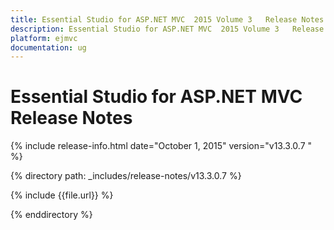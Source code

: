 ```yaml
---
title: Essential Studio for ASP.NET MVC  2015 Volume 3   Release Notes  
description: Essential Studio for ASP.NET MVC  2015 Volume 3   Release Notes  
platform: ejmvc
documentation: ug
---
```


# Essential Studio for ASP.NET MVC  Release Notes  

{% include release-info.html date="October 1, 2015"  version="v13.3.0.7 " %} 


{% directory path: _includes/release-notes/v13.3.0.7  %}

{% include {{file.url}} %}

{% enddirectory %}